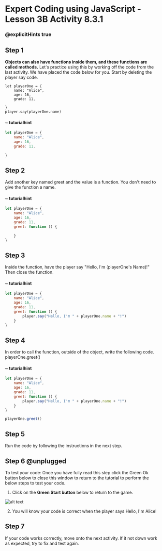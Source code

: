# Expert Coding using JavaScript - Lesson 3B Activity 8.3.1

### @explicitHints true

## Step 1

**Objects can also have functions inside them, and these functions are called methods.** Let's practice using this by working off the code from the last activity. We have placed the code below for you. 
Start by deleting the player say code.  

```template
let playerOne = {
    name: "Alice",
    age: 16,
    grade: 11,
    
}
player.say(playerOne.name)
```

#### ~ tutorialhint

```javascript
let playerOne = {
    name: "Alice",
    age: 16,
    grade: 11,
    
}

```

## Step 2

Add another key named greet and the value is a function.  You don't need to give the function a name. 

#### ~ tutorialhint

```javascript
let playerOne = {
    name: "Alice",
    age: 16,
    grade: 11,
    greet: function () {
        
    }
}


```

## Step 3

Inside the function, have the player say "Hello, I'm (playerOne's Name)!" Then close the function. 

#### ~ tutorialhint

```javascript
let playerOne = {
    name: "Alice",
    age: 16,
    grade: 11,
    greet: function () {
        player.say("Hello, I'm " + playerOne.name + "!")
    }
}


```

## Step 4

In order to call the function, outside of the object, write the following code. 
playerOne.greet()

#### ~ tutorialhint

```javascript
let playerOne = {
    name: "Alice",
    age: 16,
    grade: 11,
    greet: function () {
        player.say("Hello, I'm " + playerOne.name + "!")
    }
}

playerOne.greet()
```

## Step 5

Run the code by following the instructions in the next step.


## Step 6 @unplugged
To test your code:
Once you have fully read this step click the Green Ok button below to close this window to return to the tutorial to perform the below steps to test your code.

1. Click on the **Green Start button** below to return to the game.



![alt text](https://expertjs.codingcredentials.com/Lesson1/1.1/1.JPG?raw=true  "Start")

2.  You will know your code is correct when the player says Hello, I'm Alice! 


## Step 7
 If your code works correctly, move onto the next activity. 
 If it not down work as expected, try to fix and test again.